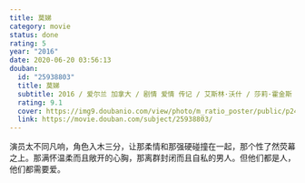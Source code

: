 ```yaml
---
title: 莫娣
category: movie
status: done
rating: 5
year: "2016"
date: 2020-06-20 03:56:13
douban:
  id: "25938803"
  title: 莫娣
  subtitle: 2016 / 爱尔兰 加拿大 / 剧情 爱情 传记 / 艾斯林·沃什 / 莎莉·霍金斯 伊桑·霍克
  rating: 9.1
  cover: https://img9.doubanio.com/view/photo/m_ratio_poster/public/p2431089276.jpg
  link: https://movie.douban.com/subject/25938803/
---
```


演员太不同凡响，角色入木三分，让那柔情和那强硬碰撞在一起，那个性了然荧幕之上。那满怀温柔而且敞开的心胸，那离群封闭而且自私的男人。但他们都是人，他们都需要爱。